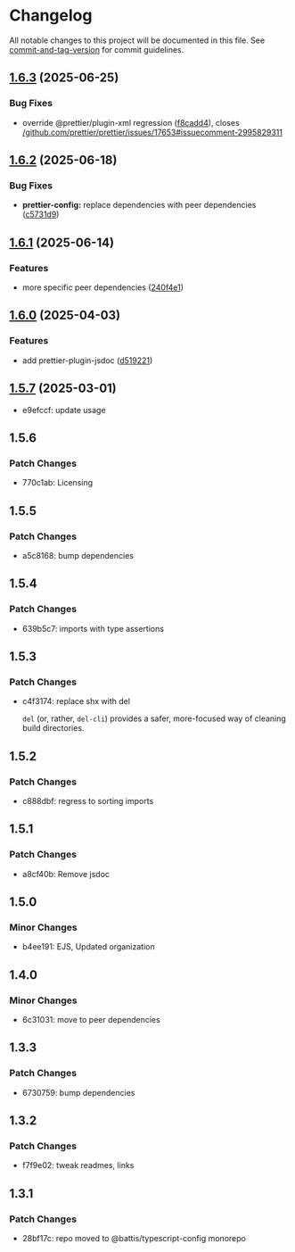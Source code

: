 # Changelog

All notable changes to this project will be documented in this file. See [commit-and-tag-version](https://github.com/absolute-version/commit-and-tag-version) for commit guidelines.

## [1.6.3](https://github.com/battis/typescript-config/compare/prettier-config/1.6.2...prettier-config/1.6.3) (2025-06-25)


### Bug Fixes

* override @prettier/plugin-xml regression ([f8cadd4](https://github.com/battis/typescript-config/commit/f8cadd47a712d732231d00783d79852496f4ef20)), closes [/github.com/prettier/prettier/issues/17653#issuecomment-2995829311](https://github.com/battis//github.com/prettier/prettier/issues/17653/issues/issuecomment-2995829311)

## [1.6.2](https://github.com/battis/typescript-config/compare/prettier-config/1.6.1...prettier-config/1.6.2) (2025-06-18)


### Bug Fixes

* **prettier-config:** replace dependencies with peer dependencies ([c5731d9](https://github.com/battis/typescript-config/commit/c5731d9dcf4e32138e1fe4d045a4a3d4e7f7ed2e))

## [1.6.1](https://github.com/battis/typescript-config/compare/prettier-config/1.6.0...prettier-config/1.6.1) (2025-06-14)

### Features

- more specific peer dependencies ([240f4e1](https://github.com/battis/typescript-config/commit/240f4e1c37fe841be2e28e80c6639df1c8b6d4ee))

## [1.6.0](https://github.com/battis/typescript-config/compare/prettier-config/1.5.7...prettier-config/1.6.0) (2025-04-03)

### Features

- add prettier-plugin-jsdoc ([d519221](https://github.com/battis/typescript-config/commit/d51922125749dca31eec7b97eb90cae1e9e2ab76))

## [1.5.7](https://github.com/battis/typescript-config/compare/prettier-config/1.5.6...prettier-config/1.5.7) (2025-03-01)

- e9efccf: update usage

## 1.5.6

### Patch Changes

- 770c1ab: Licensing

## 1.5.5

### Patch Changes

- a5c8168: bump dependencies

## 1.5.4

### Patch Changes

- 639b5c7: imports with type assertions

## 1.5.3

### Patch Changes

- c4f3174: replace shx with del

  `del` (or, rather, `del-cli`) provides a safer, more-focused way of cleaning build directories.

## 1.5.2

### Patch Changes

- c888dbf: regress to sorting imports

## 1.5.1

### Patch Changes

- a8cf40b: Remove jsdoc

## 1.5.0

### Minor Changes

- b4ee191: EJS, Updated organization

## 1.4.0

### Minor Changes

- 6c31031: move to peer dependencies

## 1.3.3

### Patch Changes

- 6730759: bump dependencies

## 1.3.2

### Patch Changes

- f7f9e02: tweak readmes, links

## 1.3.1

### Patch Changes

- 28bf17c: repo moved to @battis/typescript-config monorepo
